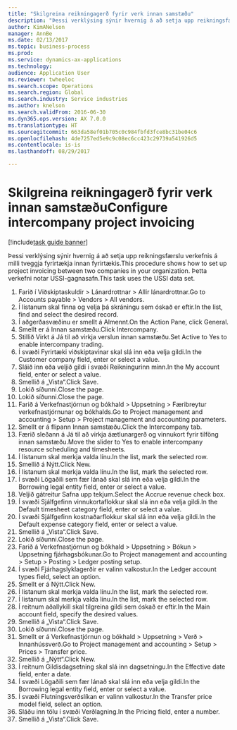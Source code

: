 ```yaml
--- 
title: "Skilgreina reikningagerð fyrir verk innan samstæðu"
description: "Þessi verklýsing sýnir hvernig á að setja upp reikningsfærslu verkefnis á milli tveggja fyrirtækja innan fyrirtækis."
author: KimANelson
manager: AnnBe
ms.date: 02/13/2017
ms.topic: business-process
ms.prod: 
ms.service: dynamics-ax-applications
ms.technology: 
audience: Application User
ms.reviewer: twheeloc
ms.search.scope: Operations
ms.search.region: Global
ms.search.industry: Service industries
ms.author: knelson
ms.search.validFrom: 2016-06-30
ms.dyn365.ops.version: AX 7.0.0
ms.translationtype: HT
ms.sourcegitcommit: 663da58ef01b705c0c984fbfd3fce8bc31be04c6
ms.openlocfilehash: 4de7257ed5e9c9c08ec6cc423c29739a541926d5
ms.contentlocale: is-is
ms.lasthandoff: 08/29/2017

---
```

# <a name="configure-intercompany-project-invoicing"></a><span data-ttu-id="932b9-103">Skilgreina reikningagerð fyrir verk innan samstæðu</span><span class="sxs-lookup"><span data-stu-id="932b9-103">Configure intercompany project invoicing</span></span>

[!include[task guide banner](../../includes/task-guide-banner.md)]

<span data-ttu-id="932b9-104">Þessi verklýsing sýnir hvernig á að setja upp reikningsfærslu verkefnis á milli tveggja fyrirtækja innan fyrirtækis.</span><span class="sxs-lookup"><span data-stu-id="932b9-104">This procedure shows how to set up project invoicing between two companies in your organization.</span></span> <span data-ttu-id="932b9-105">Þetta verkefni notar USSI-gagnasafn.</span><span class="sxs-lookup"><span data-stu-id="932b9-105">This task uses the USSI data set.</span></span>

1. <span data-ttu-id="932b9-106">Farið í Viðskiptaskuldir > Lánardrottnar > Allir lánardrottnar.</span><span class="sxs-lookup"><span data-stu-id="932b9-106">Go to Accounts payable > Vendors > All vendors.</span></span>
2. <span data-ttu-id="932b9-107">Í listanum skal finna og velja þá skráningu sem óskað er eftir.</span><span class="sxs-lookup"><span data-stu-id="932b9-107">In the list, find and select the desired record.</span></span>
3. <span data-ttu-id="932b9-108">Í aðgerðasvæðinu er smellt á Almennt.</span><span class="sxs-lookup"><span data-stu-id="932b9-108">On the Action Pane, click General.</span></span>
4. <span data-ttu-id="932b9-109">Smellt er á Innan samstæðu.</span><span class="sxs-lookup"><span data-stu-id="932b9-109">Click Intercompany.</span></span>
5. <span data-ttu-id="932b9-110">Stillið Virkt á Já til að virkja verslun innan samstæðu.</span><span class="sxs-lookup"><span data-stu-id="932b9-110">Set Active to Yes to enable intercompany trading.</span></span>
6. <span data-ttu-id="932b9-111">Í svæði Fyrirtæki viðskiptavinar skal slá inn eða velja gildi.</span><span class="sxs-lookup"><span data-stu-id="932b9-111">In the Customer company field, enter or select a value.</span></span>
7. <span data-ttu-id="932b9-112">Sláið inn eða veljið gildi í svæði Reikningurinn minn.</span><span class="sxs-lookup"><span data-stu-id="932b9-112">In the My account field, enter or select a value.</span></span>
8. <span data-ttu-id="932b9-113">Smellið á „Vista“.</span><span class="sxs-lookup"><span data-stu-id="932b9-113">Click Save.</span></span>
9. <span data-ttu-id="932b9-114">Lokið síðunni.</span><span class="sxs-lookup"><span data-stu-id="932b9-114">Close the page.</span></span>
10. <span data-ttu-id="932b9-115">Lokið síðunni.</span><span class="sxs-lookup"><span data-stu-id="932b9-115">Close the page.</span></span>
11. <span data-ttu-id="932b9-116">Farið á Verkefnastjórnun og bókhald > Uppsetning > Færibreytur verkefnastjórnunar og bókhalds.</span><span class="sxs-lookup"><span data-stu-id="932b9-116">Go to Project management and accounting > Setup > Project management and accounting parameters.</span></span>
12. <span data-ttu-id="932b9-117">Smellt er á flipann Innan samstæðu.</span><span class="sxs-lookup"><span data-stu-id="932b9-117">Click the Intercompany tab.</span></span>
13. <span data-ttu-id="932b9-118">Færið sleðann á Já til að virkja áætlunargerð og vinnukort fyrir tilföng innan samstæðu.</span><span class="sxs-lookup"><span data-stu-id="932b9-118">Move the slider to Yes to enable intercompany resource scheduling and timesheets.</span></span>
14. <span data-ttu-id="932b9-119">Í listanum skal merkja valda línu.</span><span class="sxs-lookup"><span data-stu-id="932b9-119">In the list, mark the selected row.</span></span>
15. <span data-ttu-id="932b9-120">Smellið á Nýtt.</span><span class="sxs-lookup"><span data-stu-id="932b9-120">Click New.</span></span>
16. <span data-ttu-id="932b9-121">Í listanum skal merkja valda línu.</span><span class="sxs-lookup"><span data-stu-id="932b9-121">In the list, mark the selected row.</span></span>
17. <span data-ttu-id="932b9-122">Í svæði Lögaðili sem fær lánað skal slá inn eða velja gildi.</span><span class="sxs-lookup"><span data-stu-id="932b9-122">In the Borrowing legal entity field, enter or select a value.</span></span>
18. <span data-ttu-id="932b9-123">Veljið gátreitur Safna upp tekjum.</span><span class="sxs-lookup"><span data-stu-id="932b9-123">Select the Accrue revenue check box.</span></span>
19. <span data-ttu-id="932b9-124">Í svæði Sjálfgefinn vinnukortaflokkur skal slá inn eða velja gildi.</span><span class="sxs-lookup"><span data-stu-id="932b9-124">In the Default timesheet category field, enter or select a value.</span></span>
20. <span data-ttu-id="932b9-125">Í svæði Sjálfgefinn kostnaðarflokkur skal slá inn eða velja gildi.</span><span class="sxs-lookup"><span data-stu-id="932b9-125">In the Default expense category field, enter or select a value.</span></span>
21. <span data-ttu-id="932b9-126">Smellið á „Vista“.</span><span class="sxs-lookup"><span data-stu-id="932b9-126">Click Save.</span></span>
22. <span data-ttu-id="932b9-127">Lokið síðunni.</span><span class="sxs-lookup"><span data-stu-id="932b9-127">Close the page.</span></span>
23. <span data-ttu-id="932b9-128">Farið á Verkefnastjórnun og bókhald > Uppsetning > Bókun > Uppsetning fjárhagsbókunar.</span><span class="sxs-lookup"><span data-stu-id="932b9-128">Go to Project management and accounting > Setup > Posting > Ledger posting setup.</span></span>
24. <span data-ttu-id="932b9-129">Í svæði Fjárhagslyklagerðir er valinn valkostur.</span><span class="sxs-lookup"><span data-stu-id="932b9-129">In the Ledger account types field, select an option.</span></span>
25. <span data-ttu-id="932b9-130">Smellt er á Nýtt.</span><span class="sxs-lookup"><span data-stu-id="932b9-130">Click New.</span></span>
26. <span data-ttu-id="932b9-131">Í listanum skal merkja valda línu.</span><span class="sxs-lookup"><span data-stu-id="932b9-131">In the list, mark the selected row.</span></span>
27. <span data-ttu-id="932b9-132">Í listanum skal merkja valda línu.</span><span class="sxs-lookup"><span data-stu-id="932b9-132">In the list, mark the selected row.</span></span>
28. <span data-ttu-id="932b9-133">Í reitnum aðallykill skal tilgreina gildi sem óskað er eftir.</span><span class="sxs-lookup"><span data-stu-id="932b9-133">In the Main account field, specify the desired values.</span></span>
29. <span data-ttu-id="932b9-134">Smellið á „Vista“.</span><span class="sxs-lookup"><span data-stu-id="932b9-134">Click Save.</span></span>
30. <span data-ttu-id="932b9-135">Lokið síðunni.</span><span class="sxs-lookup"><span data-stu-id="932b9-135">Close the page.</span></span>
31. <span data-ttu-id="932b9-136">Smellt er á Verkefnastjórnun og bókhald > Uppsetning > Verð > Innanhússverð.</span><span class="sxs-lookup"><span data-stu-id="932b9-136">Go to Project management and accounting > Setup > Prices > Transfer price.</span></span>
32. <span data-ttu-id="932b9-137">Smellið á „Nýtt“.</span><span class="sxs-lookup"><span data-stu-id="932b9-137">Click New.</span></span>
33. <span data-ttu-id="932b9-138">Í reitnum Gildisdagsetning skal slá inn dagsetningu.</span><span class="sxs-lookup"><span data-stu-id="932b9-138">In the Effective date field, enter a date.</span></span>
34. <span data-ttu-id="932b9-139">Í svæði Lögaðili sem fær lánað skal slá inn eða velja gildi.</span><span class="sxs-lookup"><span data-stu-id="932b9-139">In the Borrowing legal entity field, enter or select a value.</span></span>
35. <span data-ttu-id="932b9-140">Í svæði Flutningsverðslíkan er valinn valkostur.</span><span class="sxs-lookup"><span data-stu-id="932b9-140">In the Transfer price model field, select an option.</span></span>
36. <span data-ttu-id="932b9-141">Sláðu inn tölu í svæði Verðlagning.</span><span class="sxs-lookup"><span data-stu-id="932b9-141">In the Pricing field, enter a number.</span></span>
37. <span data-ttu-id="932b9-142">Smellið á „Vista“.</span><span class="sxs-lookup"><span data-stu-id="932b9-142">Click Save.</span></span>


